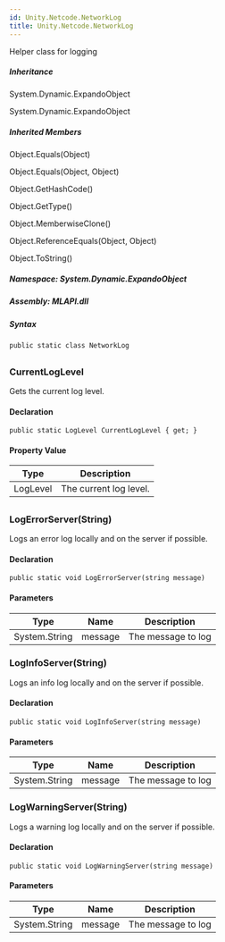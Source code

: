 ```yaml
---  
id: Unity.Netcode.NetworkLog  
title: Unity.Netcode.NetworkLog  
---
```


<div class="markdown level0 summary">

Helper class for logging

</div>

<div class="markdown level0 conceptual">

</div>

<div class="inheritance">

##### Inheritance

<div class="level0">

System.Dynamic.ExpandoObject

</div>

<div class="level1">

System.Dynamic.ExpandoObject

</div>

</div>

<div class="inheritedMembers">

##### Inherited Members

<div>

Object.Equals(Object)

</div>

<div>

Object.Equals(Object, Object)

</div>

<div>

Object.GetHashCode()

</div>

<div>

Object.GetType()

</div>

<div>

Object.MemberwiseClone()

</div>

<div>

Object.ReferenceEquals(Object, Object)

</div>

<div>

Object.ToString()

</div>

</div>

##### **Namespace**: System.Dynamic.ExpandoObject

##### **Assembly**: MLAPI.dll

##### Syntax

``` lang-csharp
public static class NetworkLog
```

## 

### CurrentLogLevel

<div class="markdown level1 summary">

Gets the current log level.

</div>

<div class="markdown level1 conceptual">

</div>

#### Declaration

``` lang-csharp
public static LogLevel CurrentLogLevel { get; }
```

#### Property Value

| Type     | Description            |
|----------|------------------------|
| LogLevel | The current log level. |

## 

### LogErrorServer(String)

<div class="markdown level1 summary">

Logs an error log locally and on the server if possible.

</div>

<div class="markdown level1 conceptual">

</div>

#### Declaration

``` lang-csharp
public static void LogErrorServer(string message)
```

#### Parameters

| Type          | Name    | Description        |
|---------------|---------|--------------------|
| System.String | message | The message to log |

### LogInfoServer(String)

<div class="markdown level1 summary">

Logs an info log locally and on the server if possible.

</div>

<div class="markdown level1 conceptual">

</div>

#### Declaration

``` lang-csharp
public static void LogInfoServer(string message)
```

#### Parameters

| Type          | Name    | Description        |
|---------------|---------|--------------------|
| System.String | message | The message to log |

### LogWarningServer(String)

<div class="markdown level1 summary">

Logs a warning log locally and on the server if possible.

</div>

<div class="markdown level1 conceptual">

</div>

#### Declaration

``` lang-csharp
public static void LogWarningServer(string message)
```

#### Parameters

| Type          | Name    | Description        |
|---------------|---------|--------------------|
| System.String | message | The message to log |
